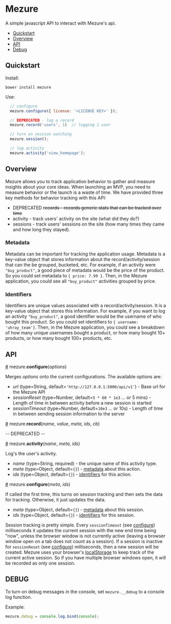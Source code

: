 # Mezure

A simple javascript API to interact with Mezure's api.

* [Quickstart](#quickstart)
* [Overview](#overview)
* [API](#api)
* [Debug](#debug)

## Quickstart

Install:
```
bower install mezure
```

Use:
```js
  // configure
  mezure.configure({ license: '<LICENSE KEY>' });

  // DEPRECATED - log a record
  mezure.record('users', 1)  // logging 1 user

  // turn on session watching
  mezure.session();

  // log activity
  mezure.activity('view_homepage');
```

## Overview

Mezure allows you to track application behavior to gather and measure insights about your core ideas. When launching an MVP, you need to measure behavior or the launch is a waste of time. We have provided three key methods for behavior tracking with this API:
 
  * DEPRECATED ~~records - records generic stats that can be tracked over time~~
  * activity - track users' activity on the site (what did they do?)
  * sessions - track users' sessions on the site (how many times they came and how long they stayed).

### Metadata

Metadata can be important for tracking the application usage. Metadata is a key-value object that stores information about the record/activity/session that can the be grouped, bucketed, etc. For example, if an activity were `"buy_product"`, a good piece of metadata would be the price of the product. So you could set metadata to `{ price: 7.99 }`. Then, in the Mezure application, you could see all `"buy_product"` activities grouped by price.

### Identifiers

Identifiers are unique values associated with a record/activity/session. It is a key-value object that stores this information. For example, if you want to log an activity `"buy_product"`, a good identifier would be the username of who bought this product. So you could set identifiers to `{ username: 'uhray_team'}`. Then, in the Mezure application, you could see a breakdown of how many unique usernames bought a product, or how many bought 10+ products, or how many bought 100+ products, etc.

## API

<a href="#configure" name="configure">#</a> mezure.**configure**(*options*)

Merges *options* onto the current configurations. The available options are:

  * *url* (type=String, default=`'http://127.0.0.1:5000/api/v1'`) - Base url for the Mezure API
  * *sessionReset* (type=Number, default=`5 * 60 * 1e3` ... or 5 mins) - Length of time in between activity before a new session is started
  * *sessionTimeout* (type=Number, default=`10e3` ... or 10s) - Length of time in between sending session information to the server

<a href="#record" name="record">#</a> mezure.**record**(*name*,  *value*,  *meta*,  *ids*,  *cb*)

  -- DEPRECATED  --

<a href="#configure" name="configure">#</a> mezure.**activity**(*name*,  *meta*,  *ids*)

Log's the user's activity.

  * *name* (type=String, required) - the unique name of this activity type.
  * *meta* (type=Object, default=`{}`) - [metadata](#identifiers) about this action.
  * *ids* (type=Object, default=`{}`) - [identifiers](#identifiers) for this action.

<a href="#configure" name="configure">#</a> mezure.**configure**(*meta*,  *ids*)

If called the first time, this turns on session tracking and then sets the data for tracking. Otherwise, it just updates the data.

  * *meta* (type=Object, default=`{}`) - [metadata](#identifiers) about this session.
  * *ids* (type=Object, default=`{}`) - [identifiers](#identifiers) for this session.

Session tracking is pretty simple. Every `sessionTimeout` (see [configure](#configure)) milliseconds it updates the current session with the new end time being "now", unless the browser window is not currently active (leaving a browser window open on a tab does not count as a session). If a session is inactive for `sessionReset` (see [configure](#configure)) milliseconds, then a new session will be created. Mezure uses your browser's [localStorage](http://diveintohtml5.info/storage.html) to keep track of the current active session. So if you have multiple browser windows open, it will be recorded as only one session.

## DEBUG

To turn on debug messages in the console, set `mezure.__debug` to a console log function.

Example:

```js
mezure.debug = console.log.bind(console);
```

